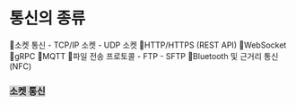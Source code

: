 

# 통신의 종류

🔹소켓 통신
	- TCP/IP 소켓 
	- UDP 소켓
🔹HTTP/HTTPS (REST API)
🔹WebSocket
🔹gRPC
🔹MQTT
🔹파일 전송 프로토콜
	- FTP
	- SFTP
🔹Bluetooth 및 근거리 통신(NFC)

### <span style="background:lightgray">소켓 통신</span>

